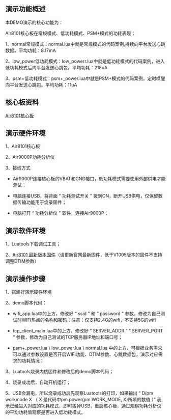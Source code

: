 ## 演示功能概述

本DEMO演示的核心功能为：

Air8101核心板在常规模式、低功耗模式、PSM+模式的功耗表现；

1、normal常规模式：normal.lua中就是常规模式的代码案例,持续向平台发送心跳数据。平均功耗：8.17mA

2、low_power低功耗模式：low_powerr.lua中就是低功耗模式的代码案例，进入低功耗模式后向平台发送心跳包。平均功耗：218uA

3、psm+低功耗模式：psm+_power.lua中就是PSM+模式的代码案例，定时唤醒向平台发送心跳包。平均功耗：11uA

## 核心板资料

[Air8101核心板](https://docs.openluat.com/air8101/product/shouce/#air8101_1)

## 演示硬件环境

1、Air8101核心板

2、Air9000P功耗分析仪

3、接线方式

 - Air9000P连接核心板的VBAT和GND接口，低功耗模式需要使用外部供电才能测试；

 - 电脑连接USB，将背面 “ 功耗测试开关 ” 拨到ON，断开USB供电，仅保留数据传输功能用于烧录固件；

 - 电脑打开 “ 功耗分析仪 ” 软件，连接Air9000P；

## 演示软件环境

1、Luatools下载调试工具；

2、[Air8101 最新版本固件](https://docs.openluat.com/air8101/luatos/firmware/)（请更新官网最新固件，低于V1005版本的固件不支持调整DTIM参数）

## 演示操作步骤

1、搭建好演示硬件环境

2、demo脚本代码：

 - wifi_app.lua中的上方，修改好 “ ssid ” 和 “ password ” 参数，修改为自己测试时WIFI热点的名称和密码；注意：仅支持2.4G的wifi，不支持5G的wifi

 - tcp_client_main.lua中的上方，修改好 “ SERVER_ADDR ”  “ SERVER_PORT ” 参数，修改为自己测试的TCP服务器IP地址和端口号；

 - psm+_power.lua \ low_power.lua \ normal.lua 中的上方，可根据业务需求可以通过参数设置是否开启WIFI功能、DTIM参数、心跳数据包，演示对应需求的功耗情况；

3、Luatools烧录内核固件和修改后的demo脚本代码；

4、烧录成功后，自动开机运行；

5、USB会漏电，所以烧录成功后先观察Luatools的打印，如果输出 “ D/pm workmode X （ X 是代码中pm.power(pm.WORK_MODE, X)所填的数值 ）” 表示已经进入对应的功耗模式，即可拔掉USB，重启核心板，通过观察功耗分析仪的平均功耗值观察是否进入低功耗模式。